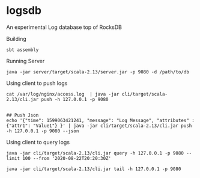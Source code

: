 # logsdb
An experimental Log database top of RocksDB

Building

```shell script
sbt assembly
```

Running Server

```shell script
java -jar server/target/scala-2.13/server.jar -p 9080 -d /path/to/db
``` 

Using client to push logs
```shell script
cat /var/log/nginx/access.log  | java -jar cli/target/scala-2.13/cli.jar push -h 127.0.0.1 -p 9080


## Push Json
echo '{"time": 1599063421241, "message": "Log Message", "attributes" : {"attr1": "Value1"} }' | java -jar cli/target/scala-2.13/cli.jar push -h 127.0.0.1 -p 9080 --json

```

Using client to query logs

```shell script
java -jar cli/target/scala-2.13/cli.jar query -h 127.0.0.1 -p 9080 --limit 100 --from '2020-08-22T20:20:30Z'
```

```shell script
java -jar cli/target/scala-2.13/cli.jar tail -h 127.0.0.1 -p 9080
```
